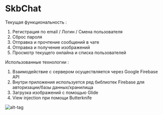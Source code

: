 # SkbChat
Текущая функциональность :
1) Регистрация по email / Логин / Смена пользователя
2) Сброс пароля
3) Отправка и прочтение сообщений в чате
4) Отправка и получение изображений
5) Просмотр текущего онлайна и списка пользователей

Использованные технологии :
1) Взаимодействие с сервером осуществляется через Google Firebase API
2) Внутри приложения используется ряд библиотек Firebase для авторизации/базы данных/хранилища
3) Загрузка изображений с помощью Glide
4) View injection при помощи Butterknife


![alt-tag](https://cloud.githubusercontent.com/assets/14185390/25104955/f7f90c7e-23db-11e7-99c3-ddaf1b5834e4.jpg)
